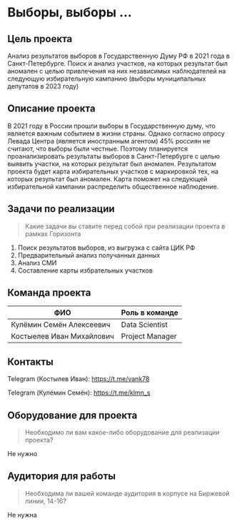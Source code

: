 # Выборы, выборы ...


## Цель проекта

Анализ результатов выборов в Государственную Думу РФ в 2021 года в Санкт-Петербурге. Поиск и анализ участков, на которых результат был аномален с целью привлечения на них независимых наблюдателей на следующую избирательную кампанию (выборы муниципальных депутатов в 2023 году)

## Описание проекта

В 2021 году в России прошли выборы в Государственную думу, что является важным событием в жизни страны. Однако согласно опросу Левада Центра (является иностранным агентом) 45% россиян не считают, что выборы были честные. Поэтому планируется проанализировать результаты выборов в Санкт-Петербурге с целью выявить участки, на которых результат был аномален. Результатом проекта будет карта избирательных участков с маркировкой тех, на которых результат был аномален. Карта поможет на следующей избирательной кампании распределить общественное наблюдение.


## Задачи по реализации

> Какие задачи вы ставите перед собой при реализации проекта в рамках Горизонта

1. Поиск результатов выборов, из выгрузка с сайта ЦИК РФ
2. Предварительный анализ получанных данных
3. Анализ СМИ 
4. Составление карты избрательных участков

## Команда проекта

| ФИО | Роль в команде |
|-----|-----|
| Кулёмин Семён Алексеевич | Data Scientist |
| Костыелев Иван Михайлович | Project Manager |

## Контакты

Telegram (Костылев Иван): https://t.me/vank78

Telegram (Кулёмин Семён): https://t.me/klmn_s

## Оборудование для проекта

> Необходимо ли вам какое-либо оборудование для реализации проекта?

Не нужно

## Аудитория для работы

> Необходима ли вашей команде аудитория в корпусе на Биржевой линии, 14-16?

Не нужна

